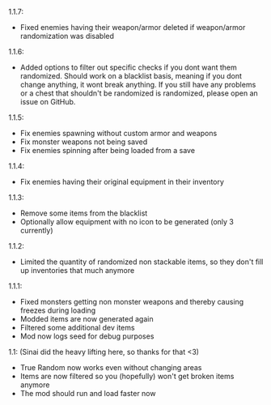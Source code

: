 1.1.7:
- Fixed enemies having their weapon/armor deleted if weapon/armor randomization was disabled

1.1.6:
- Added options to filter out specific checks if you dont want them randomized. Should work on a blacklist basis, meaning if you dont change anything, it wont break anything. If you still have any problems or a chest that shouldn't be randomized is randomized, please open an issue on GitHub.

1.1.5:
- Fix enemies spawning without custom armor and weapons
- Fix monster weapons not being saved
- Fix enemies spinning after being loaded from a save

1.1.4:
- Fix enemies having their original equipment in their inventory

1.1.3:
- Remove some items from the blacklist
- Optionally allow equipment with no icon to be generated (only 3 currently)

1.1.2:
- Limited the quantity of randomized non stackable items, so they don't fill up inventories that much anymore

1.1.1:
- Fixed monsters getting non monster weapons and thereby causing freezes during loading
- Modded items are now generated again
- Filtered some additional dev items
- Mod now logs seed for debug purposes

1.1: (Sinai did the heavy lifting here, so thanks for that <3)
- True Random now works even without changing areas
- Items are now filtered so you (hopefully) won't get broken items anymore
- The mod should run and load faster now